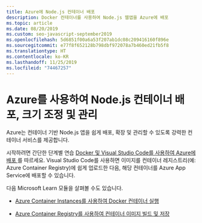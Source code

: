 ```yaml
---
title: Azure에 Node.js 컨테이너 배포
description: Docker 컨테이너를 사용하여 Node.js 웹앱을 Azure에 배포
ms.topic: article
ms.date: 08/20/2019
ms.custom: seo-javascript-september2019
ms.openlocfilehash: 5d6851f00a6a53f207ab1dc08c209416160f896e
ms.sourcegitcommit: e77f8f652128b798dbf972078a7b460ed21fb5f8
ms.translationtype: HT
ms.contentlocale: ko-KR
ms.lasthandoff: 11/25/2019
ms.locfileid: "74467257"
---
```

# <a name="use-azure-to-deploy-scale-and-manage-nodejs-containers"></a>Azure를 사용하여 Node.js 컨테이너 배포, 크기 조정 및 관리

Azure는 컨테이너 기반 Node.js 앱을 쉽게 배포, 확장 및 관리할 수 있도록 강력한 컨테이너 서비스를 제공합니다.

시작하려면 간단한 단계별 연습 [Docker 및 Visual Studio Code를 사용하여 Azure에 배포 ](tutorial-vscode-docker-node-01.md)를 따르세요. Visual Studio Code를 사용하면 이미지를 컨테이너 레지스트리(예: Azure Container Registry)에 쉽게 업로드한 다음, 해당 컨테이너를 Azure App Service에 배포할 수 있습니다.

다음 Microsoft Learn 모듈을 살펴볼 수도 있습니다.

- [Azure Container Instances를 사용하여 Docker 컨테이너 실행](/learn/modules/run-docker-with-azure-container-instances/)

- [Azure Container Registry를 사용하여 컨테이너 이미지 빌드 및 저장](/learn/modules/build-and-store-container-images/)

